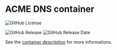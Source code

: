 # ACME DNS container

![GitHub License](https://img.shields.io/github/license/anthochamp/container-acme-dns?style=for-the-badge)

![GitHub Release](https://img.shields.io/github/v/release/anthochamp/container-acme-dns?style=for-the-badge&color=457EC4)
![GitHub Release Date](https://img.shields.io/github/release-date/anthochamp/container-acme-dns?style=for-the-badge&display_date=published_at&color=457EC4)

See the [container description](CONTAINER.md) for more informations.
